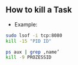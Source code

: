 ## How to kill a Task

- Example:
```bash
sudo lsof -i tcp:8080
kill -15 "PID ID"
```

```bash
ps aux | grep ‚name’
kill -9 PROZESSID
```